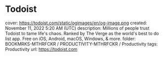 # Todoist

cover: https://todoist.com/static/ogimages/en/og-image.png
created: November 11, 2022 5:20 AM (UTC)
description: Millions of people trust Todoist to tame life's chaos. Ranked by The Verge as the world's best to do list app. Free on iOS, Android, macOS, Windows, & more.
folder: BOOKMRKS-MTHRFCKR / PRODUCTIVITY-MTHRFCKR / Productivity
tags: Productivity
url: https://todoist.com